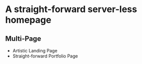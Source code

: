 # A straight-forward server-less homepage
## Multi-Page
* Artistic Landing Page
* Straight-forward Portfolio Page
